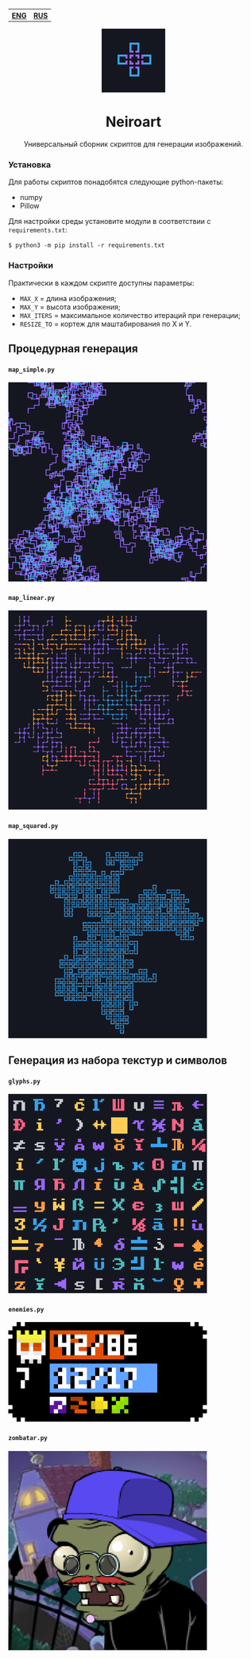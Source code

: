 <table>
    <th><a href="./README.md">ENG</a></th>
    <th><a href="./README_ru.md">RUS</a></th>
</table>

<div align=center>
    <img src="./img/logo.png" width=128px alt="logo">
</div>

<h1 align=center>
    Neiroart
</h1>

<p align=center>
    Универсальный сборник скриптов для генерации изображений.
</p>

### Установка

Для работы скриптов понадобятся следующие python-пакеты:

- numpy
- Pillow

Для настройки среды установите модули в соответствии с `requirements.txt`:

```
$ python3 -m pip install -r requirements.txt
```

### Настройки

Практически в каждом скрипте доступны параметры:

- `MAX_X` = длина изображения;
- `MAX_Y` = высота изображения;
- `MAX_ITERS` = максимальное количество итераций при генерации;
- `RESIZE_TO` = кортеж для маштабирования по X и Y.

## Процедурная генерация

#### `map_simple.py`

<img src="./img/map_simple.png" width=400px alt="map_simple">

#### `map_linear.py`

<img src="./img/map_linear.png" width=400px alt="map_linear">

#### `map_squared.py`

<img src="./img/map_squared.png" width=400px alt="map_squared">

## Генерация из набора текстур и символов

#### `glyphs.py`

<img src="./img/glyphs.png" width=400px alt="glyphs">

#### `enemies.py`

<img src="./img/enemies.png" width=400px alt="enemies">

#### `zombatar.py`

<img src="./img/zombatar.png" width=400px alt="zombatar">
